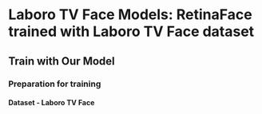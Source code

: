 Laboro TV Face Models: RetinaFace trained with Laboro TV Face dataset
======

Train with Our Model
---
### Preparation for training<br>
#### Dataset - Laboro TV Face 

